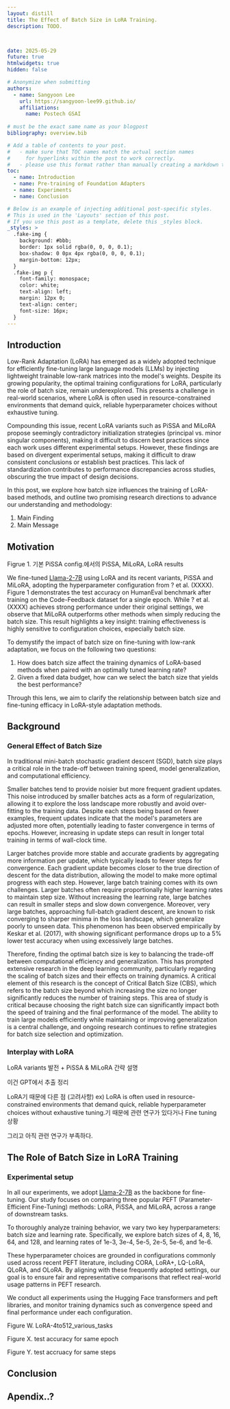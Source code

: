 ```yaml
---
layout: distill
title: The Effect of Batch Size in LoRA Training.
description: TODO.



date: 2025-05-29
future: true
htmlwidgets: true
hidden: false

# Anonymize when submitting
authors:
  - name: Sangyoon Lee
    url: https://sangyoon-lee99.github.io/
    affiliations:
      name: Postech GSAI
 
# must be the exact same name as your blogpost
bibliography: overview.bib  

# Add a table of contents to your post.
#   - make sure that TOC names match the actual section names
#     for hyperlinks within the post to work correctly. 
#   - please use this format rather than manually creating a markdown table of contents.
toc:
  - name: Introduction
  - name: Pre-training of Foundation Adapters
  - name: Experiments
  - name: Conclusion

# Below is an example of injecting additional post-specific styles.
# This is used in the 'Layouts' section of this post.
# If you use this post as a template, delete this _styles block.
_styles: >
  .fake-img {
    background: #bbb;
    border: 1px solid rgba(0, 0, 0, 0.1);
    box-shadow: 0 0px 4px rgba(0, 0, 0, 0.1);
    margin-bottom: 12px;
  }
  .fake-img p {
    font-family: monospace;
    color: white;
    text-align: left;
    margin: 12px 0;
    text-align: center;
    font-size: 16px;
  }
---
```



## Introduction

Low-Rank Adaptation (LoRA) has emerged as a widely adopted technique for efficiently fine-tuning large language models (LLMs) by injecting lightweight trainable low-rank matrices into the model's weights. Despite its growing popularity, the optimal training configurations for LoRA, particularly the role of batch size, remain underexplored. This presents a challenge in real-world scenarios, where LoRA is often used in resource-constrained environments that demand quick, reliable hyperparameter choices without exhaustive tuning.

Compounding this issue, recent LoRA variants such as PiSSA and MiLoRA propose seemingly contradictory initialization strategies (principal vs. minor singular components), making it difficult to discern best practices since each work uses different experimental setups. However, these findings are based on divergent experimental setups, making it difficult to draw consistent conclusions or establish best practices. This lack of standardization contributes to performance discrepancies across studies, obscuring the true impact of design decisions.

In this post, we explore how batch size influences the training of LoRA-based methods, and outline two promising research directions to advance our understanding and methodology:

1. Main Finding
2. Main Message

## Motivation

Figrue 1. 기본 PiSSA config.에서의 PiSSA, MiLoRA, LoRA results

We fine-tuned <a href="https://huggingface.co/meta-llama/Llama-2-7b-hf">Llama-2-7B</a> using LoRA and its recent variants, PiSSA and MiLoRA, adopting the hyperparameter configuration from ? et al. (XXXX). Figure 1 demonstrates the test accuracy on HumanEval benchmark after training on the Code-Feedback dataset for a single epoch. While ? et al. (XXXX) achieves strong performance under their original settings, we observe that MiLoRA outperforms other methods when simply reducing the batch size. This result highlights a key insight: training effectiveness is highly sensitive to configuration choices, especially batch size.

To demystify the impact of batch size on fine-tuning with low-rank adaptation, we focus on the following two questions:

1. How does batch size affect the training dynamics of LoRA-based methods when paired with an optimally tuned learning rate?
2. Given a fixed data budget, how can we select the batch size that yields the best performance?
   
Through this lens, we aim to clarify the relationship between batch size and fine-tuning efficacy in LoRA-style adaptation methods.

## Background

### General Effect of Batch Size

In traditional mini-batch stochastic gradient descent (SGD), batch size plays a critical role in the trade-off between training speed, model generalization, and computational efficiency.

Smaller batches tend to provide noisier but more frequent gradient updates. This noise introduced by smaller batches acts as a form of regularization, allowing it to explore the loss landscape more robustly and avoid over-fitting to the training data. Despite each steps being based on fewer examples, frequent updates indicate that the model's parameters are adjusted more often, potentially leading to faster convergence in terms of epochs. However, increasing in update steps can result in longer total training in terms of wall-clock time.

Larger batches provide more stable and accurate gradients by aggregating more information per update, which typically leads to fewer steps for convergence. Each gradient update becomes closer to the true direction of descent for the data distribution, allowing the model to make more optimal progress with each step. However, large batch training comes with its own challenges. Larger batches often require proportionally higher learning rates to maintain step size. Without increasing the learning rate, large batches can result in smaller steps and slow down convergence. Moreover, very large batches, approaching full-batch gradient descent, are known to risk converging to sharper minima in the loss landscape, which generalize poorly to unseen data. This phenomenon has been observed empirically by Keskar et al. (2017), with showing significant performance drops up to a 5% lower test accuracy when using excessively large batches.

Therefore, finding the optimal batch size is key to balancing the trade-off between computational efficiency and generalization. This has prompted extensive research in the deep learning community, particularly regarding the scaling of batch sizes and their effects on training dynamics. A critical element of this research is the concept of Critical Batch Size (CBS), which refers to the batch size beyond which increasing the size no longer significantly reduces the number of training steps. This area of study is critical because choosing the right batch size can significantly impact both the speed of training and the final performance of the model. The ability to train large models efficiently while maintaining or improving generalization is a central challenge, and ongoing research continues to refine strategies for batch size selection and optimization.

### Interplay with LoRA

LoRA variants 발전 + PiSSA & MiLoRA 간략 설명

이건 GPT에서 추출 정리

LoRA기 때문에 다른 점 (고려사항) ex) LoRA is often used in resource-constrained environments that demand quick, reliable hyperparameter choices without exhaustive tuning.기 때문에 관련 연구가 있다거나
Fine tuning 상황

그리고 아직 관련 연구가 부족하다.

## The Role of Batch Size in LoRA Training

### Experimental setup 

In all our experiments, we adopt <a href="https://huggingface.co/meta-llama/Llama-2-7b-hf">Llama-2-7B</a> as the backbone for fine-tuning. Our study focuses on comparing three popular PEFT (Parameter-Efficient Fine-Tuning) methods: LoRA, PiSSA, and MiLoRA, across a range of downstream tasks.

To thoroughly analyze training behavior, we vary two key hyperparameters: batch size and learning rate. Specifically, we explore batch sizes of 4, 8, 16, 64, and 128, and learning rates of 1e-3, 3e-4, 5e-5, 2e-5, 5e-6, and 1e-6.

These hyperparameter choices are grounded in configurations commonly used across recent PEFT literature, including CORA, LoRA+, LQ-LoRA, QLoRA, and OLoRA. By aligning with these frequently adopted settings, our goal is to ensure fair and representative comparisons that reflect real-world usage patterns in PEFT research.

We conduct all experiments using the Hugging Face transformers and peft libraries, and monitor training dynamics such as convergence speed and final performance under each configuration.

Figure W. LoRA-4to512_various_tasks

Figure X. test accuracy for same epoch

Figure Y. test accruacy for same steps

## Conclusion

## Apendix..?
